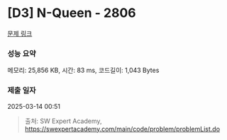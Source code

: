 # [D3] N-Queen - 2806 

[문제 링크](https://swexpertacademy.com/main/code/problem/problemDetail.do?contestProbId=AV7GKs06AU0DFAXB) 

### 성능 요약

메모리: 25,856 KB, 시간: 83 ms, 코드길이: 1,043 Bytes

### 제출 일자

2025-03-14 00:51



> 출처: SW Expert Academy, https://swexpertacademy.com/main/code/problem/problemList.do
